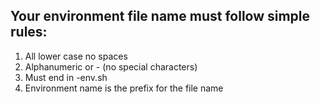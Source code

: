 ## Your environment file name must follow simple rules:

1. All lower case no spaces
2. Alphanumeric  or - (no special characters)
3. Must end in -env.sh
4. Environment name is the prefix for the file name
